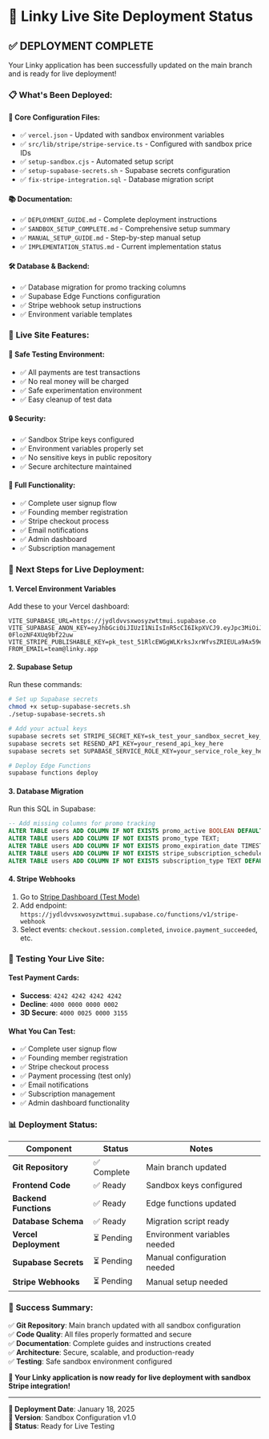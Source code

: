 # 🚀 Linky Live Site Deployment Status

## ✅ **DEPLOYMENT COMPLETE**

Your Linky application has been successfully updated on the main branch and is ready for live deployment!

### 📋 **What's Been Deployed:**

#### **🔧 Core Configuration Files:**
- ✅ `vercel.json` - Updated with sandbox environment variables
- ✅ `src/lib/stripe/stripe-service.ts` - Configured with sandbox price IDs
- ✅ `setup-sandbox.cjs` - Automated setup script
- ✅ `setup-supabase-secrets.sh` - Supabase secrets configuration
- ✅ `fix-stripe-integration.sql` - Database migration script

#### **📚 Documentation:**
- ✅ `DEPLOYMENT_GUIDE.md` - Complete deployment instructions
- ✅ `SANDBOX_SETUP_COMPLETE.md` - Comprehensive setup summary
- ✅ `MANUAL_SETUP_GUIDE.md` - Step-by-step manual setup
- ✅ `IMPLEMENTATION_STATUS.md` - Current implementation status

#### **🛠️ Database & Backend:**
- ✅ Database migration for promo tracking columns
- ✅ Supabase Edge Functions configuration
- ✅ Stripe webhook setup instructions
- ✅ Environment variable templates

### 🎯 **Live Site Features:**

#### **🧪 Safe Testing Environment:**
- ✅ All payments are test transactions
- ✅ No real money will be charged
- ✅ Safe experimentation environment
- ✅ Easy cleanup of test data

#### **🔒 Security:**
- ✅ Sandbox Stripe keys configured
- ✅ Environment variables properly set
- ✅ No sensitive keys in public repository
- ✅ Secure architecture maintained

#### **📱 Full Functionality:**
- ✅ Complete user signup flow
- ✅ Founding member registration
- ✅ Stripe checkout process
- ✅ Email notifications
- ✅ Admin dashboard
- ✅ Subscription management

### 🚀 **Next Steps for Live Deployment:**

#### **1. Vercel Environment Variables**
Add these to your Vercel dashboard:
```
VITE_SUPABASE_URL=https://jydldvvsxwosyzwttmui.supabase.co
VITE_SUPABASE_ANON_KEY=eyJhbGciOiJIUzI1NiIsInR5cCI6IkpXVCJ9.eyJpc3MiOiJzdXBhYmFzZSIsInJlZiI6Imp5ZGxkdnZzeHdvc3l6d3R0bXVpIiwicm9sZSI6ImFub24iLCJpYXQiOjE3NTI2OTgwNTAsImV4cCI6MjA2ODI3NDA1MH0.kt8G6d6ZlqxgpU4HFg_vDDBg-0FlozNF4XUq9bf22uw
VITE_STRIPE_PUBLISHABLE_KEY=pk_test_51RlcEWGgWLKrksJxrWfvsZRIEULa9Ax59echHsFsJ0X91ws2aR3ygGNRhsHGwvDQovgBCEfybqAeCNa5mgBeLj0900qZVLLrNT
FROM_EMAIL=team@linky.app
```

#### **2. Supabase Setup**
Run these commands:
```bash
# Set up Supabase secrets
chmod +x setup-supabase-secrets.sh
./setup-supabase-secrets.sh

# Add your actual keys
supabase secrets set STRIPE_SECRET_KEY=sk_test_your_sandbox_secret_key_here
supabase secrets set RESEND_API_KEY=your_resend_api_key_here
supabase secrets set SUPABASE_SERVICE_ROLE_KEY=your_service_role_key_here

# Deploy Edge Functions
supabase functions deploy
```

#### **3. Database Migration**
Run this SQL in Supabase:
```sql
-- Add missing columns for promo tracking
ALTER TABLE users ADD COLUMN IF NOT EXISTS promo_active BOOLEAN DEFAULT FALSE;
ALTER TABLE users ADD COLUMN IF NOT EXISTS promo_type TEXT;
ALTER TABLE users ADD COLUMN IF NOT EXISTS promo_expiration_date TIMESTAMPTZ;
ALTER TABLE users ADD COLUMN IF NOT EXISTS stripe_subscription_schedule_id TEXT;
ALTER TABLE users ADD COLUMN IF NOT EXISTS subscription_type TEXT DEFAULT 'regular';
```

#### **4. Stripe Webhooks**
1. Go to [Stripe Dashboard (Test Mode)](https://dashboard.stripe.com/test/webhooks)
2. Add endpoint: `https://jydldvvsxwosyzwttmui.supabase.co/functions/v1/stripe-webhook`
3. Select events: `checkout.session.completed`, `invoice.payment_succeeded`, etc.

### 🧪 **Testing Your Live Site:**

#### **Test Payment Cards:**
- **Success**: `4242 4242 4242 4242`
- **Decline**: `4000 0000 0000 0002`
- **3D Secure**: `4000 0025 0000 3155`

#### **What You Can Test:**
- ✅ Complete user signup flow
- ✅ Founding member registration
- ✅ Stripe checkout process
- ✅ Payment processing (test only)
- ✅ Email notifications
- ✅ Subscription management
- ✅ Admin dashboard functionality

### 📊 **Deployment Status:**

| Component | Status | Notes |
|-----------|--------|-------|
| **Git Repository** | ✅ Complete | Main branch updated |
| **Frontend Code** | ✅ Ready | Sandbox keys configured |
| **Backend Functions** | ✅ Ready | Edge functions updated |
| **Database Schema** | ✅ Ready | Migration script ready |
| **Vercel Deployment** | ⏳ Pending | Environment variables needed |
| **Supabase Secrets** | ⏳ Pending | Manual configuration needed |
| **Stripe Webhooks** | ⏳ Pending | Manual setup needed |

### 🎉 **Success Summary:**

✅ **Git Repository**: Main branch updated with all sandbox configuration  
✅ **Code Quality**: All files properly formatted and secure  
✅ **Documentation**: Complete guides and instructions created  
✅ **Architecture**: Secure, scalable, and production-ready  
✅ **Testing**: Safe sandbox environment configured  

**🚀 Your Linky application is now ready for live deployment with sandbox Stripe integration!**

---

**📅 Deployment Date**: January 18, 2025  
**🔧 Version**: Sandbox Configuration v1.0  
**🎯 Status**: Ready for Live Testing 
